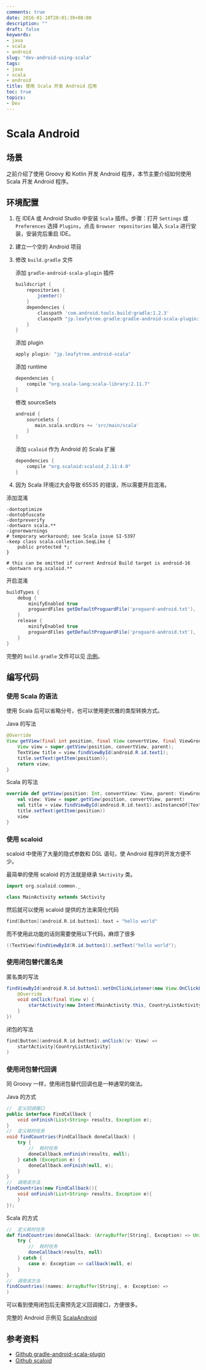 ```yaml
---
comments: true
date: 2016-01-10T20:01:39+08:00
description: ""
draft: false
keywords:
- java
- scala
- android
slug: "dev-android-using-scala"
tags:
- java
- scala
- android
title: 使用 Scala 开发 Android 应用
toc: true
topics:
- Dev
---
```



# Scala Android

## 场景

之前介绍了使用 Groovy 和 Kotlin 开发 Android 程序，本节主要介绍如何使用 Scala 开发 Android 程序。

<!--more-->

## 环境配置

1. 在 IDEA 或 Android Studio 中安装 `Scala` 插件。步骤：打开 `Settings` 或 `Preferences` 选择 `Plugins`，点击 `Browser repositories` 输入 `Scala` 进行安装，安装完后重启 IDE。

2. 建立一个空的 Android 项目

3. 修改 `build.gradle` 文件

    添加 `gradle-android-scala-plugin` 插件

    ```groovy
    buildscript {
        repositories {
            jcenter()
        }
        dependencies {
            classpath 'com.android.tools.build:gradle:1.2.3'
            classpath "jp.leafytree.gradle:gradle-android-scala-plugin:1.4"
        }
    }
    ```

    添加 plugin

    ```groovy
    apply plugin: "jp.leafytree.android-scala"
    ```

    添加 runtime

    ```groovy
    dependencies {
        compile "org.scala-lang:scala-library:2.11.7"
    }
    ```

    修改 sourceSets

    ```groovy
    android {
        sourceSets {
           main.scala.srcDirs += 'src/main/scala'
        }
    }
    ```

    添加 `scaloid` 作为 Android 的 Scala 扩展

    ```groovy
    dependencies {
        compile "org.scaloid:scaloid_2.11:4.0"
    }
    ```

4. 因为 Scala 环境过大会导致 65535 的错误，所以需要开启混淆。

添加混淆

```
-dontoptimize
-dontobfuscate
-dontpreverify
-dontwarn scala.**
-ignorewarnings
# temporary workaround; see Scala issue SI-5397
-keep class scala.collection.SeqLike {
    public protected *;
}

# this can be omitted if current Android Build target is android-16
-dontwarn org.scaloid.**
```

开启混淆

```groovy
buildTypes {
    debug {
        minifyEnabled true
        proguardFiles getDefaultProguardFile('proguard-android.txt'), 'proguard-rules.pro'
    }
    release {
        minifyEnabled true
        proguardFiles getDefaultProguardFile('proguard-android.txt'), 'proguard-rules.pro'
    }
}
```

完整的 `build.gradle` 文件可以见 [示例][01]。

## 编写代码

### 使用 Scala 的语法

使用 Scala 后可以省略分号，也可以使用更优雅的类型转换方式。

Java 的写法

```java
@Override
View getView(final int position, final View convertView, final ViewGroup parent) {
    View view = super.getView(position, convertView, parent);
    TextView title = view.findViewById(android.R.id.text1);
    title.setText(getItem(position));
    return view;
}
```

Scala 的写法

```Scala
override def getView(position: Int, convertView: View, parent: ViewGroup): View = {
    val view: View = super.getView(position, convertView, parent)
    val title = view.findViewById(android.R.id.text1).asInstanceOf[TextView]
    title.setText(getItem(position))
    view
}
```

### 使用 scaloid

scaloid 中使用了大量的隐式参数和 DSL 语句，使 Android 程序的开发方便不少。

最简单的使用 scaloid 的方法就是继承 `SActivity` 类。

```scala
import org.scaloid.common._

class MainActivity extends SActivity
```

然后就可以使用 scaloid 提供的方法来简化代码

```scala
find[Button](android.R.id.button1).text = "hello world"
```

而不使用此功能的话则需要使用以下代码，麻烦了很多

```java
((TextView)findViewById(R.id.button1)).setText("hello world");
```

### 使用闭包替代匿名类

匿名类的写法

```java
findViewById(android.R.id.button1).setOnClickListener(new View.OnClickListener() {
    @Override
    void onClick(final View v) {
        startActivity(new Intent(MainActivity.this, CountryListActivity.class))
    }
})
```

闭包的写法

```scala
find[Button](android.R.id.button1).onClick((v: View) =>
    startActivity[CountryListActivity]
)
```

### 使用闭包替代回调

同 Groovy 一样，使用闭包替代回调也是一种通常的做法。

Java 的方式

```java
//  定义回调接口
public interface FindCallback {
    void onFinish(List<String> results, Exception e);
}
//  定义耗时任务
void findCountries(FindCallback doneCallback) {
    try {
        //  耗时任务
        doneCallback.onFinish(results, null);
    } catch (Exception e) {
        doneCallback.onFinish(null, e);
    }
}
//  调用该方法
findCountries(new FindCallback(){
    void onFinish(List<String> results, Exception e){
    }
});
```

Scala 的方式

```scala
//  定义耗时任务
def findCountries(doneCallback: (ArrayBuffer[String], Exception) => Unit):Unit = {
    try {
        //  耗时任务
        doneCallback(results, null)
    } catch {
        case e: Exception => callback(null, e)
    }
}
//  调用该方法
findCountries((names: ArrayBuffer[String], e: Exception) =>
)
```

可以看到使用闭包后无需预先定义回调接口，方便很多。

完整的 Android 示例见 [ScalaAndroid][02]

## 参考资料

- [Github gradle-android-scala-plugin](https://github.com/saturday06/gradle-android-scala-plugin)
- [Github scaloid](https://github.com/pocorall/scaloid)

[01]:   https://github.com/SidneyXu/templates/blob/master/ScalaAndroid/app/build.gradle
[02]:   https://github.com/SidneyXu/templates/tree/master/ScalaAndroid

